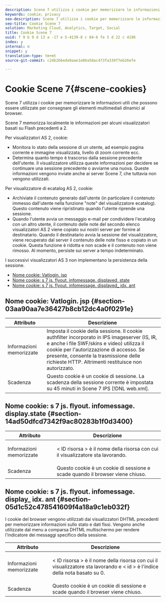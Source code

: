 ```yaml
---
description: Scene 7 utilizza i cookie per memorizzare le informazioni utili che possono essere utilizzate per consegnare gli elementi multimediali dinamici al browser.
keywords: cookie; privacy
seo-description: Scene 7 utilizza i cookie per memorizzare le informazioni utili che possono essere utilizzate per consegnare gli elementi multimediali dinamici al browser.
seo-title: Cookie Scene 7
solution: Marketing Cloud, Analytics, Target, Social
title: Cookie Scene 7
uuid: f 9 b 9 d 13 a -17 e 5-4139-8 c 84-6 fe 5 d 22 c 4196
index: y
internal: n
snippet: y
translation-type: tm+mt
source-git-commit: c24b266eda9aae1e86a58ac473fa339f7eb26efe

---
```



# Cookie Scene 7{#scene-cookies}

Scene 7 utilizza i cookie per memorizzare le informazioni utili che possono essere utilizzate per consegnare gli elementi multimediali dinamici al browser.

Scene 7 memorizza localmente le informazioni per alcuni visualizzatori basati su Flash precedenti a 2.

Per visualizzatori AS 2, cookie:

* Monitora lo stato della sessione di un utente, ad esempio pagina corrente e immagine visualizzata, livello di zoom corrente ecc.
* Determina quanto tempo è trascorso dalla sessione precedente dell'utente. Il visualizzatore utilizza queste informazioni per decidere se continuare una sessione precedente o avviarne una nuova. Queste informazioni vengono inviate anche ai server Scene 7, che tuttavia non vengono utilizzati.

Per visualizzatore di ecatalog AS 2, cookie:

* Archiviate il contenuto generato dall'utente (in particolare il contenuto immesso dall'utente nella funzione "note" del visualizzatore ecatalog). Questo contenuto viene ripristinato quando l'utente riprende una sessione.
* Quando l'utente avvia un messaggio e-mail per condividere l'ecatalog con un altro utente, il contenuto delle note del secondo elenco visualizzatori AS 2 viene copiato sui nostri server per fornire al destinatario. Quando il destinatario avvia la sessione del visualizzatore, viene recuperato dal server il contenuto delle note fisso e copiato in un cookie. Questa funzione è ridotta e non scade e il contenuto non viene rimosso. Al momento, persiste sui server a tempo indeterminato.

I successivi visualizzatori AS 3 non implementano la persistenza della sessione.

* [Nome cookie: Vatlogin. jsp](../cookies/cookies-s7.md#section-03aa90aa7e36427b8cb12dc4a0f0291e)
* [Nome cookie: s 7 js. flyout. infomessage. displayed. state](../cookies/cookies-s7.md#section-14ad50dfcd7342f9ac80283b1f0d3400)
* [Nome cookie: s 7 js. flyout. infomessage. displayed_ idx. ant](../cookies/cookies-s7.md#section-05d1c52c478541609f4a18a9c1eb032f)

## Nome cookie: Vatlogin. jsp {#section-03aa90aa7e36427b8cb12dc4a0f0291e}

| Attributo | Descrizione |
|---|---|
| Informazioni memorizzate | Imposta il cookie della sessione. Il cookie authfilter incorporato in IPS imageserver (IS, IR, e anche i file SWF/skins e video) utilizza il cookie per l'autorizzazione di accesso. Se presente, consente la trasmissione delle richieste HTTP. Altrimenti restituisce non autorizzato. |
| Scadenza | Questo cookie è un cookie di sessione. La scadenza della sessione corrente è impostata su 45 minuti in Scene 7 IPS [!DNL web.xml]. |

## Nome cookie: s 7 js. flyout. infomessage. display<assetId>.state {#section-14ad50dfcd7342f9ac80283b1f0d3400}

<table id="table_6835D64C5D464A049F576621F2BE3FAD"> 
 <thead> 
  <tr> 
   <th colname="col1" class="entry"> Attributo </th> 
   <th colname="col2" class="entry"> Descrizione </th> 
  </tr> 
 </thead>
 <tbody> 
  <tr> 
   <td colname="col1"> Informazioni memorizzate </td> 
   <td colname="col2"> <p>&lt; ID risorsa &gt; è il nome della risorsa con cui il visualizzatore sta lavorando. </p> </td> 
  </tr> 
  <tr> 
   <td colname="col1"> Scadenza </td> 
   <td colname="col2"> Questo cookie è un cookie di sessione e scade quando il browser viene chiuso. </td> 
  </tr> 
 </tbody> 
</table>

## Nome cookie: s 7 js. flyout. infomessage. display<assetId>_ idx<id>. ant {#section-05d1c52c478541609f4a18a9c1eb032f}

I cookie del browser vengono utilizzati dai visualizzatori DHTML precedenti per memorizzare informazioni sullo stato e dati fissi. Vengono anche utilizzate dal menu a comparsa DHTML multischermo per rendere l'indicatore dei messaggi specifico della sessione.

<table id="table_8F6CC83D32D54BEE99884318AD126C98"> 
 <thead> 
  <tr> 
   <th colname="col1" class="entry"> Attributo </th> 
   <th colname="col2" class="entry"> Descrizione </th> 
  </tr> 
 </thead>
 <tbody> 
  <tr> 
   <td colname="col1"> Informazioni memorizzate </td> 
   <td colname="col2"> <p> </p> <p> &lt; ID risorsa &gt; è il nome della risorsa con cui il visualizzatore sta lavorando e &lt; id &gt; è l'indice della nota basato su 0. </p> </td> 
  </tr> 
  <tr> 
   <td colname="col1"> Scadenza </td> 
   <td colname="col2"> Questo cookie è un cookie di sessione e scade quando il browser viene chiuso. </td> 
  </tr> 
 </tbody> 
</table>

